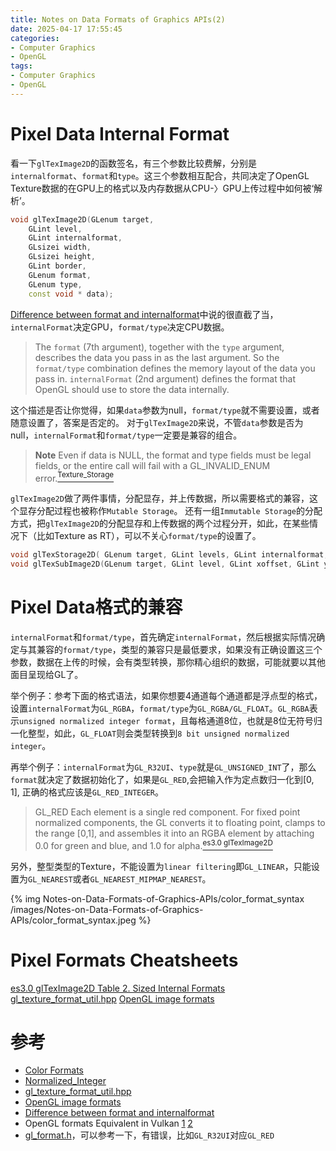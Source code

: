 ```yaml
---
title: Notes on Data Formats of Graphics APIs(2)
date: 2025-04-17 17:55:45
categories:
- Computer Graphics
- OpenGL
tags: 
- Computer Graphics
- OpenGL
---
```


# Pixel Data Internal Format
看一下`glTexImage2D`的函数签名，有三个参数比较费解，分别是`internalformat`、`format`和`type`。这三个参数相互配合，共同决定了OpenGL Texture数据的在GPU上的格式以及内存数据从CPU-〉GPU上传过程中如何被‘解析’。
``` c++
void glTexImage2D(GLenum target,
 	GLint level,
 	GLint internalformat,
 	GLsizei width,
 	GLsizei height,
 	GLint border,
 	GLenum format,
 	GLenum type,
 	const void * data);
```
[Difference between format and internalformat](https://stackoverflow.com/questions/34497195/difference-between-format-and-internalformat)中说的很直截了当，`internalFormat`决定GPU，`format/type`决定CPU数据。
> The `format` (7th argument), together with the `type` argument, describes the data you pass in as the last argument. So the `format/type` combination defines the memory layout of the data you pass in.
> `internalFormat` (2nd argument) defines the format that OpenGL should use to store the data internally.


这个描述是否让你觉得，如果`data`参数为null，`format/type`就不需要设置，或者随意设置了，答案是否定的。 对于`glTexImage2D`来说，不管`data`参数是否为null，`internalFormat`和`format/type`一定要是兼容的组合。

> **Note** Even if data is NULL, the format and type fields must be legal fields, or the entire call will fail with a GL_INVALID_ENUM error.[<sup>Texture_Storage</sup>](https://www.khronos.org/opengl/wiki/Texture_Storage)


`glTexImage2D`做了两件事情，分配显存，并上传数据，所以需要格式的兼容，这个显存分配过程也被称作`Mutable Storage`。 还有一组`Immutable Storage`的分配方式，把`glTexImage2D`的分配显存和上传数据的两个过程分开，如此，在某些情况下（比如Texture as RT），可以不关心`format/type`的设置了。
``` c++
void glTexStorage2D( GLenum target​, GLint levels​, GLint internalformat​, GLsizei width​, GLsizei height​ );
void glTexSubImage2D(GLenum target​, GLint level​, GLint xoffset​, GLint yoffset​, GLsizei width​, GLsizei height​, GLenum format​, GLenum type​, const GLvoid * data​);
```

# Pixel Data格式的兼容

`internalFormat`和`format/type`，首先确定`internalFormat`，然后根据实际情况确定与其兼容的`format/type`，类型的兼容只是最低要求，如果没有正确设置这三个参数，数据在上传的时候，会有类型转换，那你精心组织的数据，可能就要以其他面目呈现给GL了。

举个例子：参考下面的格式语法，如果你想要4通道每个通道都是浮点型的格式，设置`internalFormat`为`GL_RGBA`，`format/type`为`GL_RGBA/GL_FLOAT`。`GL_RGBA`表示`unsigned normalized integer format`，且每格通道8位，也就是8位无符号归一化整型，如此，`GL_FLOAT`则会类型转换到`8 bit unsigned normalized integer`。

再举个例子：`internalFormat`为`GL_R32UI`、`type`就是`GL_UNSIGNED_INT`了，那么`format`就决定了数据初始化了，如果是`GL_RED`,会把输入作为定点数归一化到[0, 1], 正确的格式应该是`GL_RED_INTEGER`。
> GL_RED
>     Each element is a single red component. For fixed point normalized components, the GL converts it to floating point, clamps to the range [0,1], and assembles it into an RGBA element by attaching 0.0 for green and blue, and 1.0 for alpha.[<sup>es3.0 glTexImage2D</sup>](https://registry.khronos.org/OpenGL-Refpages/es3.0/html/glTexImage2D.xhtml)

另外，整型类型的Texture，不能设置为`linear filtering`即`GL_LINEAR`，只能设置为`GL_NEAREST`或者`GL_NEAREST_MIPMAP_NEAREST`。

<!-- ![Notes-on-Data-Formats-of-Graphics-APIs/color_format_syntax](../images/Notes-on-Data-Formats-of-Graphics-APIs/color_format_syntax.jpeg) -->
{% img Notes-on-Data-Formats-of-Graphics-APIs/color_format_syntax /images/Notes-on-Data-Formats-of-Graphics-APIs/color_format_syntax.jpeg %}


# Pixel Formats Cheatsheets
[es3.0 glTexImage2D Table 2. Sized Internal Formats](https://registry.khronos.org/OpenGL-Refpages/es3.0/html/glTexImage2D.xhtml)
[gl_texture_format_util.hpp](https://gist.github.com/alexsr/034bb802ae43a1adb0863b735fda0ab9)
[OpenGL image formats](https://gist.github.com/Kos/4739337)


# 参考
- [Color Formats](https://www.khronos.org/opengl/wiki/Image_Format#Color_formats)
- [Normalized_Integer](https://www.khronos.org/opengl/wiki/Normalized_Integer)
- [gl_texture_format_util.hpp](https://gist.github.com/alexsr/034bb802ae43a1adb0863b735fda0ab9)
- [OpenGL image formats](https://gist.github.com/Kos/4739337)
- [Difference between format and internalformat](https://stackoverflow.com/questions/34497195/difference-between-format-and-internalformat)
- OpenGL formats Equivalent in Vulkan [<u>1</u>](https://chromium.googlesource.com/external/github.com/KhronosGroup/OpenXR-SDK/+/9d9ae386adf791576a839ceb733cc577224b7985/external/include/vulkan/vk_format.h) [<u>2</u>](https://github.com/KhronosGroup/Vulkan-Samples-Deprecated/blob/master/external/include/vulkan/vk_format.h)
- [gl_format.h](https://github.com/KhronosGroup/Vulkan-Samples-Deprecated/blob/master/external/include/GL/gl_format.h)，可以参考一下，有错误，比如`GL_R32UI`对应`GL_RED`
